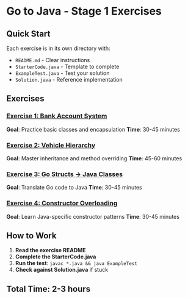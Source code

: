 # Go to Java - Stage 1 Exercises

## Quick Start
Each exercise is in its own directory with:
- `README.md` - Clear instructions
- `StarterCode.java` - Template to complete
- `ExampleTest.java` - Test your solution
- `Solution.java` - Reference implementation

## Exercises

### [Exercise 1: Bank Account System](ex1-bank-account/)
**Goal**: Practice basic classes and encapsulation
**Time**: 30-45 minutes

### [Exercise 2: Vehicle Hierarchy](ex2-vehicle-hierarchy/)
**Goal**: Master inheritance and method overriding
**Time**: 45-60 minutes

### [Exercise 3: Go Structs → Java Classes](ex3-go-to-java-classes/)
**Goal**: Translate Go code to Java
**Time**: 30-45 minutes

### [Exercise 4: Constructor Overloading](ex4-constructor-overloading/)
**Goal**: Learn Java-specific constructor patterns
**Time**: 30-45 minutes

## How to Work

1. **Read the exercise README**
2. **Complete the StarterCode.java**
3. **Run the test**: `javac *.java && java ExampleTest`
4. **Check against Solution.java** if stuck

## Total Time: 2-3 hours